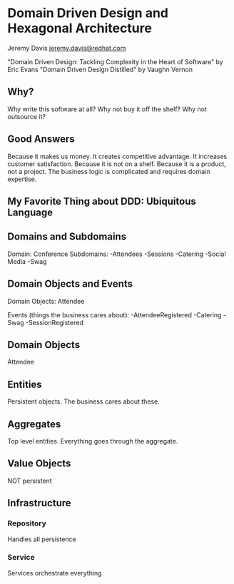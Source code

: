 # Domain Driven Design and Hexagonal Architecture

Jeremy Davis
jeremy.davis@redhat.com

"Domain Driven Design: Tackling Complexity in the Heart of Software" by Eric Evans
"Domain Driven Design Distilled" by Vaughn Vernon

## Why?
Why write this software at all?
Why not buy it off the shelf?
Why not outsource it?

## Good Answers
Because it makes us money. It creates competitive advantage. It increases customer satisfaction.
Because it is not on a shelf.
Because it is a product, not a project. The business logic is complicated and requires domain expertise.

## My Favorite Thing about DDD: Ubiquitous Language

## Domains and Subdomains
Domain: Conference
Subdomains:
-Attendees
-Sessions
-Catering
-Social Media
-Swag

## Domain Objects and Events
Domain Objects:
Attendee

Events (things the business cares about):
-AttendeeRegistered
-Catering
-Swag
-SessionRegistered

## Domain Objects
Attendee

## Entities
Persistent objects.  The business cares about these.

## Aggregates
Top level entities.  Everything goes through the aggregate.

## Value Objects
NOT persistent

## Infrastructure

### Repository
Handles all persistence

### Service
Services orchestrate everything




